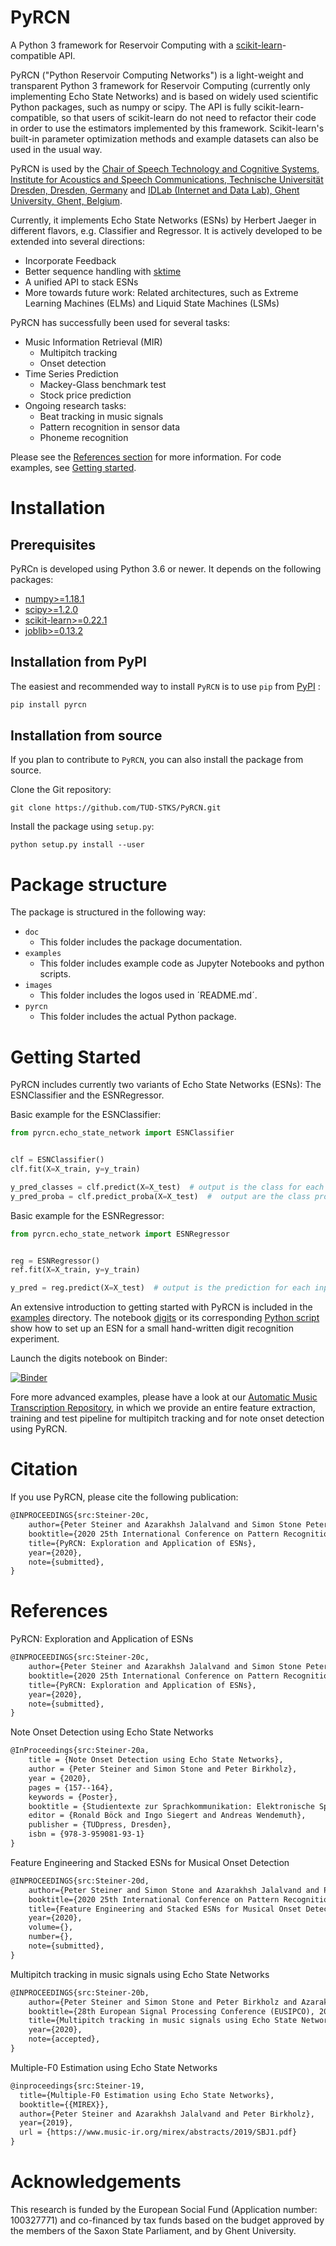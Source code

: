 # PyRCN
A Python 3 framework for Reservoir Computing with a [scikit-learn](https://scikit-learn.org/stable/)-compatible API.

PyRCN ("Python Reservoir Computing Networks") is a light-weight and transparent Python 3 framework for Reservoir Computing (currently only implementing Echo State Networks) and is based on widely used scientific Python packages, such as numpy or scipy. The API is fully scikit-learn-compatible, so that users of scikit-learn do not need to refactor their code in order to use the estimators implemented by this framework. Scikit-learn's built-in parameter optimization methods and example datasets can also be used in the usual way.

PyRCN is used by the [Chair of Speech Technology and Cognitive Systems, Institute for Acoustics and Speech Communications, Technische Universität Dresden, Dresden, Germany](https://tu-dresden.de/ing/elektrotechnik/ias/stks?set_language=en) and [IDLab (Internet and Data Lab), Ghent University, Ghent, Belgium](https://www.ugent.be/ea/idlab/en). 

Currently, it implements Echo State Networks (ESNs) by Herbert Jaeger in different flavors, e.g. Classifier and Regressor. It is actively developed to be extended into several directions:

- Incorporate Feedback
- Better sequence handling with [sktime](http://sktime.org/)
- A unified API to stack ESNs
- More towards future work: Related architectures, such as Extreme Learning Machines (ELMs) and Liquid State Machines (LSMs)

PyRCN has successfully been used for several tasks:

- Music Information Retrieval (MIR)
    - Multipitch tracking
    - Onset detection
- Time Series Prediction
    - Mackey-Glass benchmark test
    - Stock price prediction
- Ongoing research tasks:
    - Beat tracking in music signals
    - Pattern recognition in sensor data
    - Phoneme recognition

Please see the [References section](#references) for more information. For code examples, see [Getting started](#getting-started).

# Installation

## Prerequisites

PyRCn is developed using Python 3.6 or newer. It depends on the following packages:

- [numpy>=1.18.1](https://numpy.org/)
- [scipy>=1.2.0](https://scipy.org/)
- [scikit-learn>=0.22.1](https://scikit-learn.org/stable/)
- [joblib>=0.13.2](https://joblib.readthedocs.io)

## Installation from PyPI

The easiest and recommended way to install ``PyRCN`` is to use ``pip`` from [PyPI](https://pypi.org) :

```python
pip install pyrcn   
```

## Installation from source

If you plan to contribute to ``PyRCN``, you can also install the package from source.

Clone the Git repository:

```
git clone https://github.com/TUD-STKS/PyRCN.git
```

Install the package using ``setup.py``:
```
python setup.py install --user
```

# Package structure
The package is structured in the following way: 

- `doc`
    - This folder includes the package documentation.
- `examples`
    - This folder includes example code as Jupyter Notebooks and python scripts.
- `images`
    - This folder includes the logos used in ´README.md´.
- `pyrcn`
    - This folder includes the actual Python package.


# Getting Started

PyRCN includes currently two variants of Echo State Networks (ESNs): The ESNClassifier and the ESNRegressor.

Basic example for the ESNClassifier:

```python
from pyrcn.echo_state_network import ESNClassifier


clf = ESNClassifier()
clf.fit(X=X_train, y=y_train)

y_pred_classes = clf.predict(X=X_test)  # output is the class for each input example
y_pred_proba = clf.predict_proba(X=X_test)  #  output are the class probabilities for each input example
```

Basic example for the ESNRegressor:

```python
from pyrcn.echo_state_network import ESNRegressor


reg = ESNRegressor()
ref.fit(X=X_train, y=y_train)

y_pred = reg.predict(X=X_test)  # output is the prediction for each input example
```

An extensive introduction to getting started with PyRCN is included in the [examples](https://github.com/TUD-STKS/PyRCN/blob/master/examples) directory. The notebook [digits](https://github.com/TUD-STKS/PyRCN/blob/master/examples/digits.ipynb) or its corresponding [Python script](https://github.com/TUD-STKS/PyRCN/blob/master/examples/digits.py) show how to set up an ESN for a small hand-written digit recognition experiment.

Launch the digits notebook on Binder: 

[![Binder](https://mybinder.org/badge_logo.svg)](https://mybinder.org/v2/gh/TUD-STKS/PyRCN/master?filepath=examples%2Fdigits.ipynb)

Fore more advanced examples, please have a look at our [Automatic Music Transcription Repository](https://github.com/TUD-STKS/Automatic-Music-Transcription), in which we provide an entire feature extraction, training and test pipeline for multipitch tracking and for note onset detection using PyRCN.

# Citation

If you use PyRCN, please cite the following publication:

```latex
@INPROCEEDINGS{src:Steiner-20c,  
    author={Peter Steiner and Azarakhsh Jalalvand and Simon Stone Peter Birkholz},  
    booktitle={2020 25th International Conference on Pattern Recognition (ICPR)},   
    title={PyRCN: Exploration and Application of ESNs},  
    year={2020},  
    note={submitted},
}
```

# References

PyRCN: Exploration and Application of ESNs

```latex
@INPROCEEDINGS{src:Steiner-20c,  
    author={Peter Steiner and Azarakhsh Jalalvand and Simon Stone Peter Birkholz},  
    booktitle={2020 25th International Conference on Pattern Recognition (ICPR)},   
    title={PyRCN: Exploration and Application of ESNs},  
    year={2020},  
    note={submitted},
}
```

Note Onset Detection using Echo State Networks

```latex
@InProceedings{src:Steiner-20a,
	title = {Note Onset Detection using Echo State Networks},
	author = {Peter Steiner and Simon Stone and Peter Birkholz},
	year = {2020},
	pages = {157--164},
	keywords = {Poster},
	booktitle = {Studientexte zur Sprachkommunikation: Elektronische Sprachsignalverarbeitung 2020},
	editor = {Ronald Böck and Ingo Siegert and Andreas Wendemuth},
	publisher = {TUDpress, Dresden},
	isbn = {978-3-959081-93-1}
} 
```

Feature Engineering and Stacked ESNs for Musical Onset Detection

```latex
@INPROCEEDINGS{src:Steiner-20d,  
    author={Peter Steiner and Simon Stone and Azarakhsh Jalalvand and Peter Birkholz},  
    booktitle={2020 25th International Conference on Pattern Recognition (ICPR)},   
    title={Feature Engineering and Stacked ESNs for Musical Onset Detection},  
    year={2020},  
    volume={},  
    number={},  
    note={submitted},
}
```

Multipitch tracking in music signals using Echo State Networks
```latex
@INPROCEEDINGS{src:Steiner-20b,
    author={Peter Steiner and Simon Stone and Peter Birkholz and Azarakhsh Jalalvand},
    booktitle={28th European Signal Processing Conference (EUSIPCO), 2020},
    title={Multipitch tracking in music signals using Echo State Networks},
    year={2020},
    note={accepted},
}
```

Multiple-F0 Estimation using Echo State Networks
```latex
@inproceedings{src:Steiner-19,
  title={Multiple-F0 Estimation using Echo State Networks},
  booktitle={{MIREX}},
  author={Peter Steiner and Azarakhsh Jalalvand and Peter Birkholz},
  year={2019},
  url = {https://www.music-ir.org/mirex/abstracts/2019/SBJ1.pdf}
}
```


# Acknowledgements
This research is funded by the European Social Fund (Application number: 100327771) and co-financed by tax funds based on the budget approved by the members of the Saxon State Parliament, and by Ghent University.
